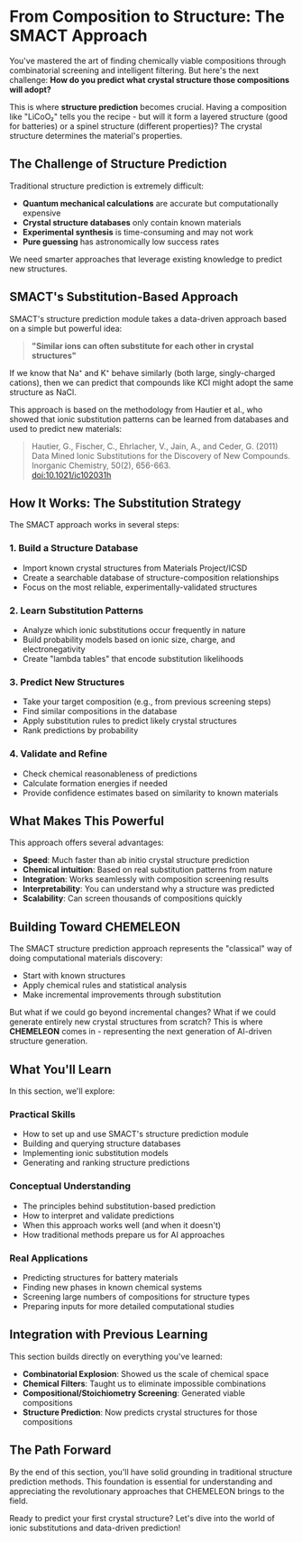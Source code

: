 # From Composition to Structure: The SMACT Approach

You've mastered the art of finding chemically viable compositions through combinatorial screening and intelligent filtering. But here's the next challenge: **How do you predict what crystal structure those compositions will adopt?**

This is where **structure prediction** becomes crucial. Having a composition like "LiCoO₂" tells you the recipe - but will it form a layered structure (good for batteries) or a spinel structure (different properties)? The crystal structure determines the material's properties.

## The Challenge of Structure Prediction

Traditional structure prediction is extremely difficult:
- **Quantum mechanical calculations** are accurate but computationally expensive
- **Crystal structure databases** only contain known materials
- **Experimental synthesis** is time-consuming and may not work
- **Pure guessing** has astronomically low success rates

We need smarter approaches that leverage existing knowledge to predict new structures.

## SMACT's Substitution-Based Approach

SMACT's structure prediction module takes a data-driven approach based on a simple but powerful idea:

> **"Similar ions can often substitute for each other in crystal structures"**

If we know that Na⁺ and K⁺ behave similarly (both large, singly-charged cations), then we can predict that compounds like KCl might adopt the same structure as NaCl.

This approach is based on the methodology from Hautier et al., who showed that ionic substitution patterns can be learned from databases and used to predict new materials:

> Hautier, G., Fischer, C., Ehrlacher, V., Jain, A., and Ceder, G. (2011)  
> Data Mined Ionic Substitutions for the Discovery of New Compounds.  
> Inorganic Chemistry, 50(2), 656-663.  
> [doi:10.1021/ic102031h](https://pubs.acs.org/doi/10.1021/ic102031h)

## How It Works: The Substitution Strategy

The SMACT approach works in several steps:

### 1. **Build a Structure Database**
- Import known crystal structures from Materials Project/ICSD
- Create a searchable database of structure-composition relationships
- Focus on the most reliable, experimentally-validated structures

### 2. **Learn Substitution Patterns**
- Analyze which ionic substitutions occur frequently in nature
- Build probability models based on ionic size, charge, and electronegativity
- Create "lambda tables" that encode substitution likelihoods

### 3. **Predict New Structures**
- Take your target composition (e.g., from previous screening steps)
- Find similar compositions in the database
- Apply substitution rules to predict likely crystal structures
- Rank predictions by probability

### 4. **Validate and Refine**
- Check chemical reasonableness of predictions
- Calculate formation energies if needed
- Provide confidence estimates based on similarity to known materials

## What Makes This Powerful

This approach offers several advantages:

- **Speed**: Much faster than ab initio crystal structure prediction
- **Chemical intuition**: Based on real substitution patterns from nature
- **Integration**: Works seamlessly with composition screening results
- **Interpretability**: You can understand why a structure was predicted
- **Scalability**: Can screen thousands of compositions quickly

## Building Toward CHEMELEON

The SMACT structure prediction approach represents the "classical" way of doing computational materials discovery:
- Start with known structures
- Apply chemical rules and statistical analysis
- Make incremental improvements through substitution

But what if we could go beyond incremental changes? What if we could generate entirely new crystal structures from scratch? This is where **CHEMELEON** comes in - representing the next generation of AI-driven structure generation.

## What You'll Learn

In this section, we'll explore:

### Practical Skills
- How to set up and use SMACT's structure prediction module
- Building and querying structure databases
- Implementing ionic substitution models
- Generating and ranking structure predictions

### Conceptual Understanding
- The principles behind substitution-based prediction
- How to interpret and validate predictions
- When this approach works well (and when it doesn't)
- How traditional methods prepare us for AI approaches

### Real Applications
- Predicting structures for battery materials
- Finding new phases in known chemical systems
- Screening large numbers of compositions for structure types
- Preparing inputs for more detailed computational studies

## Integration with Previous Learning

This section builds directly on everything you've learned:
- **Combinatorial Explosion**: Showed us the scale of chemical space
- **Chemical Filters**: Taught us to eliminate impossible combinations
- **Compositional/Stoichiometry Screening**: Generated viable compositions
- **Structure Prediction**: Now predicts crystal structures for those compositions

## The Path Forward

By the end of this section, you'll have solid grounding in traditional structure prediction methods. This foundation is essential for understanding and appreciating the revolutionary approaches that CHEMELEON brings to the field.

Ready to predict your first crystal structure? Let's dive into the world of ionic substitutions and data-driven prediction!